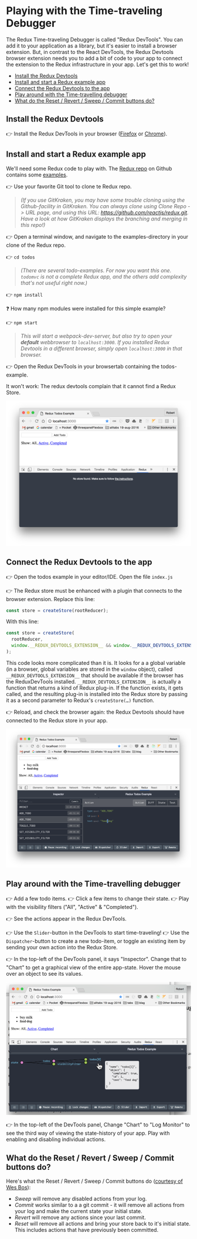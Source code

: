 # Playing with the Time-traveling Debugger

The Redux Time-traveling Debugger is called "Redux DevTools". You can add it to your application as a library, but it's easier to install a browser extension. But, in contrast to the React DevTools, the Redux Devtools browser extension needs you to add a bit of code to your app to connect the extension to the Redux infrastructure in your app. Let's get this to work!

- [Install the Redux Devtools](#install-the-redux-devtools)
- [Install and start a Redux example app](#install-and-start-a-redux-example-app)
- [Connect the Redux Devtools to the app](#connect-the-redux-devtools-to-the-app)
- [Play around with the Time-travelling debugger](#play-around-with-the-time-travelling-debugger)
- [What do the Reset / Revert / Sweep / Commit buttons do?](#what-do-the-reset--revert--sweep--commit-buttons-do)

## Install the Redux Devtools

​👉 Install the Redux DevTools in your browser ([Firefox](https://addons.mozilla.org/en-US/firefox/addon/remotedev/?src=cb-dl-recentlyadded) or [Chrome](https://chrome.google.com/webstore/detail/redux-devtools/lmhkpmbekcpmknklioeibfkpmmfibljd)).

## Install and start a Redux example app

We'll need some Redux code to play with. The [Redux repo](https://github.com/reactjs/redux) on Github contains some [examples](https://github.com/reactjs/redux/blob/master/docs/introduction/Examples.md).

👉 Use your favorite Git tool to clone te Redux repo.

> _(If you use GitKraken, you may have some trouble cloning using the Github-facility in GitKraken. You can always clone using Clone Repo -> URL page, and using this URL: <https://github.com/reactjs/redux.git>. Have a look at how GitKraken displays the branching and merging in this repo!)_

​👉 Open a terminal window, and navigate to the examples-directory in your clone of the Redux repo.

​👉 `cd todos`

> _(There are several todo-examples. For now you want this one. `todomvc` is not a complete Redux app, and the others add complexity that's not useful right now.)_

​👉 `npm install`

❓ How many npm modules were installed for this simple example?

​👉 `npm start`

> _This will start a webpack-dev-server, but also try to open your **default** webbrowser to `localhost:3000`. If you installed Redux Devtools in a different browser, simply open `localhost:3000` in that browser._

​👉 Open the Redux DevTools in your browsertab containing the todos-example.

It won't work: The redux devtools complain that it cannot find a Redux Store.

![Redux DevTools not connecting](redux-devtools-not-connecting.png)

## Connect the Redux Devtools to the app

​👉 Open the todos example in your editor/IDE. Open the file `index.js`

​👉 The Redux store must be enhanced with a plugin that connects to the browser extension. Replace this line:

```js
const store = createStore(rootReducer);
```

With this line:

```js
const store = createStore(
  rootReducer,
  window.__REDUX_DEVTOOLS_EXTENSION__ && window.__REDUX_DEVTOOLS_EXTENSION__()
);
```

This code looks more complicated than it is. It looks for a a global variable (in a browser, global variables are stored in the `window` object), called `__REDUX_DEVTOOLS_EXTENSION__` that should be available if the browser has the ReduxDevTools installed. `__REDUX_DEVTOOLS_EXTENSION__` is actually a function that returns a kind of Redux plug-in. If the function exists, it gets called, and the resulting plug-in is installed into the Redux store by passing it as a second parameter to Redux's `createStore(…)` function.

​👉 Reload, and check the browser again: the Redux Devtools should have connected to the Redux store in your app.

![Redux DevTools connected successfully](redux-devtools-connected-successfully.png)

## Play around with the Time-travelling debugger

👉 Add a few todo items.
👉 Click a few items to change their state.
👉 Play with the visibility filters ("All", "Active" & "Completed").

👉 See the actions appear in the Redux DevTools.

👉 Use the `Slider`-button in the DevTools to start time-traveling!
👉 Use the `Dispatcher`-button to create a new todo-item, or toggle an existing item by sending your own action into the Redux Store.

👉 In the top-left of the DevTools panel, it says "Inspector". Change that to "Chart" to get a graphical view of the entire app-state. Hover the mouse over an object to see its values.

![Redux Devtools Chart view](redux-devtools-chart-view.png)

👉 In the top-left of the DevTools panel, Change "Chart" to "Log Monitor" to see the third way of viewing the state-history of your app. Play with enabling and disabling individual actions.

## What do the Reset / Revert / Sweep / Commit buttons do?

Here's what the Reset / Revert / Sweep / Commit buttons do ([courtesy of Wes Bos](https://github.com/gaearon/redux-devtools/pull/231/files)):

- _Sweep_ will remove any disabled actions from your log.
- _Commit_ works similar to a a git commit - it will remove all actions from your log and make the current state your initial state.
- _Revert_ will remove any actions since your last commit.
- _Reset_ will remove all actions and bring your store back to it's initial state. This includes actions that have previously been committed.

